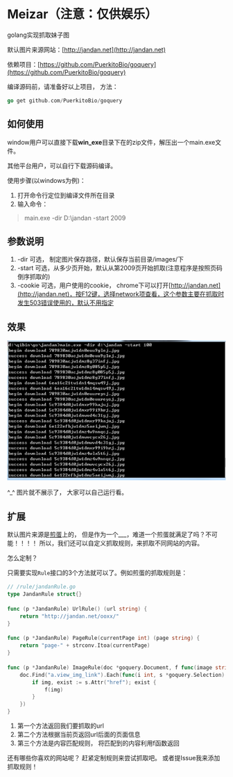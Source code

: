 # Meizar（注意：仅供娱乐）

golang实现抓取妹子图

默认图片来源网站：[http://jandan.net](http://jandan.net)

依赖项目：[https://github.com/PuerkitoBio/goquery](https://github.com/PuerkitoBio/goquery)

编译源码前，请准备好以上项目， 方法：
``` go
go get github.com/PuerkitoBio/goquery
```

## 如何使用

window用户可以直接下载**win_exe**目录下在的zip文件，解压出一个main.exe文件。

其他平台用户，可以自行下载源码编译。

使用步骤(以windows为例)：

1. 打开命令行定位到编译文件所在目录
2. 输入命令：

> main.exe -dir D:\jandan -start 2009

## 参数说明

1. -dir 可选， 制定图片保存路径，默认保存当前目录/images/下
2. -start 可选，从多少页开始，默认从第2009页开始抓取(注意程序是按照页码倒序抓取的)
3. -cookie 可选，用户使用的cookie， chrome下可以打开[http://jandan.net](http://jandan.net)，按F12键，选择network项查看，这个参数主要在抓取时发生503错误使用的，默认不用指定

## 效果

![](./art/1.png)

^_^ 图片就不展示了， 大家可以自己运行看。

## 扩展

默认图片来源是[煎蛋](http://jandan.net)上的， 但是作为一个___，难道一个煎蛋就满足了吗？不可能！！！！
所以，我们还可以自定义抓取规则，来抓取不同网站的内容。

怎么定制？

只需要实现`Rule`接口的3个方法就可以了。例如煎蛋的抓取规则是：
``` go
// /rule/jandanRule.go
type JandanRule struct{}

func (p *JandanRule) UrlRule() (url string) {
	return "http://jandan.net/ooxx/"
}

func (p *JandanRule) PageRule(currentPage int) (page string) {
	return "page-" + strconv.Itoa(currentPage)
}

func (p *JandanRule) ImageRule(doc *goquery.Document, f func(image string)) {
	doc.Find("a.view_img_link").Each(func(i int, s *goquery.Selection) {
		if img, exist := s.Attr("href"); exist {
			f(img)
		}
	})
}
```
1. 第一个方法返回我们要抓取的url
2. 第二个方法根据当前页返回url后面的页面信息
3. 第三个方法是内容匹配规则， 将匹配到的内容利用f函数返回

还有哪些你喜欢的网站呢？ 赶紧定制规则来尝试抓取吧。 或者提Issue我来添加抓取规则！
